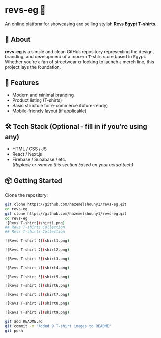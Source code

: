 # revs-eg 👕

An online platform for showcasing and selling stylish **Revs Egypt T-shirts**.

## 🧵 About

**revs-eg** is a simple and clean GitHub repository representing the design, branding, and development of a modern T-shirt store based in Egypt. Whether you're a fan of streetwear or looking to launch a merch line, this project lays the foundation.

## 🚀 Features

- Modern and minimal branding
- Product listing (T-shirts)
- Basic structure for e-commerce (future-ready)
- Mobile-friendly layout (if applicable)

## 🛠️ Tech Stack (Optional - fill in if you're using any)

- HTML / CSS / JS  
- React / Next.js  
- Firebase / Supabase / etc.  
*(Replace or remove this section based on your actual tech)*

## 📦 Getting Started

Clone the repository:

```bash
git clone https://github.com/hazemelshouny1/revs-eg.git
cd revs-eg
git clone https://github.com/hazemelshouny1/revs-eg.git
cd revs-eg
![Revs T-shirt](shirt1.png)
## Revs T-shirts Collection
## Revs T-shirts Collection

![Revs T-shirt 1](shirt1.png)

![Revs T-shirt 2](shirt2.png)

![Revs T-shirt 3](shirt3.png)

![Revs T-shirt 4](shirt4.png)

![Revs T-shirt 5](shirt5.png)

![Revs T-shirt 6](shirt6.png)

![Revs T-shirt 7](shirt7.png)

![Revs T-shirt 8](shirt8.png)

![Revs T-shirt 9](shirt9.png)

git add README.md
git commit -m "Added 9 T-shirt images to README"
git push


